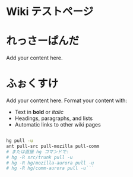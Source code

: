 # Wiki テストページ

# れっさーぱんだ #

Add your content here.


# ふぉくすけ #

Add your content here.  Format your content with:
  * Text in **bold** or _italic_
  * Headings, paragraphs, and lists
  * Automatic links to other wiki pages

```sh

hg pull -u
ant pull-src pull-mozilla pull-comm
# または直接 hg コマンドで:
# hg -R src/trunk pull -u
# hg -R hg/mozilla-aurora pull -u
# hg -R hg/comm-aurora pull -u```
